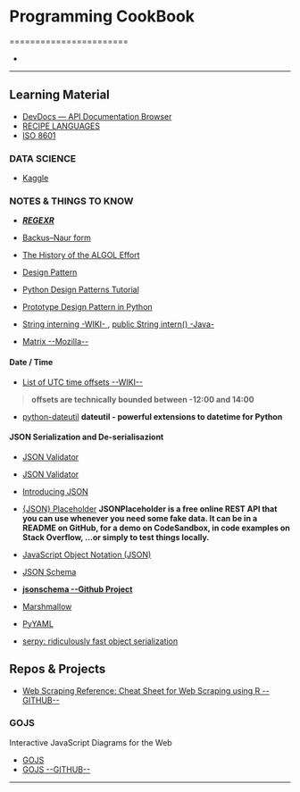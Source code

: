 # Programming CookBook
=======================


- []()
-----------------------------------------------------------------------------------------------------

## Learning Material

- [DevDocs — API Documentation Browser](https://github.com/freeCodeCamp/devdocs)
- [RECIPE LANGUAGES](https://code.activestate.com/recipes/langs/)
- [ISO 8601](https://en.wikipedia.org/wiki/ISO_8601)

### DATA SCIENCE

- [Kaggle](https://www.kaggle.com/)

### NOTES & THINGS TO KNOW

- ***[REGEXR](https://regexr.com/)***

- [Backus–Naur form](https://en.wikipedia.org/wiki/Backus–Naur_form)
- [The History of the ALGOL Effort](https://heerdebeer.org/ALGOL/The_History_of_ALGOL.pdf)
- [Design Pattern](https://refactoring.guru/design-patterns)
- [Python Design Patterns Tutorial](https://www.tutorialspoint.com/python_design_patterns/index.htm)
- [Prototype Design Pattern in Python](https://medium.com/design-patterns-in-python/prototype-design-pattern-in-python-45f8d3f15583)
- [String interning -WIKI- ](https://en.wikipedia.org/wiki/String_interning), [public String intern() -Java-](https://docs.oracle.com/javase/7/docs/api/java/lang/String.html#intern%28%29)
- [Matrix --Mozilla--](https://wiki.mozilla.org/Matrix#New_to_Matrix.2C_new_to_Mozilla.3F)



#### Date / Time

- [List of UTC time offsets --WIKI--](https://en.wikipedia.org/wiki/List_of_UTC_time_offsets)
> **offsets are technically bounded between -12:00 and 14:00**

- [python-dateutil](https://pypi.org/project/python-dateutil/)
**dateutil - powerful extensions to datetime for Python**

#### JSON Serialization and De-serialisaziont

- [JSON Validator](https://jslint.com/)
- [JSON Validator](https://jsonformatter.curiousconcept.com/#)
- [Introducing JSON](https://www.json.org/json-en.html)
- [{JSON} Placeholder](https://jsonplaceholder.typicode.com/)
**JSONPlaceholder is a free online REST API that you can use whenever you need some fake data. It can be in a README on GitHub, for a demo on CodeSandbox, in code examples on Stack Overflow, ...or simply to test things locally.**


- [JavaScript Object Notation (JSON)](https://tools.ietf.org/html/rfc4627)
- [JSON Schema](https://json-schema.org/)
- **[jsonschema --Github Project](https://github.com/Julian/jsonschema)**

- [Marshmallow](https://marshmallow.readthedocs.io/en/3.0/)
- [PyYAML](https://pyyaml.org/wiki/PyYAMLDocumentation)
- [serpy: ridiculously fast object serialization](https://serpy.readthedocs.io/en/latest/)



## Repos & Projects

- [Web Scraping Reference: Cheat Sheet for Web Scraping using R --GITHUB--](https://github.com/ChaitanyaBaweja/r-web-scraping-cheat-sheet)

### GOJS

Interactive JavaScript Diagrams for the Web

- [GOJS](https://gojs.net/latest/index.html)
- [GOJS --GITHUB--](https://github.com/NorthwoodsSoftware/GoJS)

-----------------------------------------------------------------------------------------------------